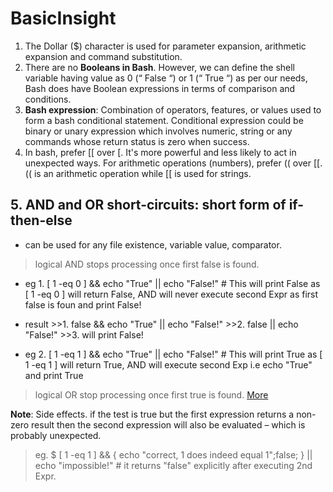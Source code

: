 # BasicInsight

1. The Dollar ($) character is used for parameter expansion, arithmetic expansion and command substitution.
2. There are no **Booleans in Bash**. However, we can define the shell variable having value as 0 (“ False “) or 1 (“ True “) as per our needs, Bash does have Boolean expressions in terms of comparison and conditions.
3. **Bash expression**: Combination of operators, features, or values used to form a bash conditional statement. Conditional expression could be binary or unary expression which involves numeric, string or any commands whose return status is zero when success.
4. In bash, prefer [[ over [. It's more powerful and less likely to act in unexpected ways. For arithmetic operations (numbers), prefer (( over [[. (( is an arithmetic operation while [[ is used for strings.

###

## 5. AND and OR short-circuits: short form of if-then-else
- can be used for any file existence, variable value, comparator.
> logical AND stops processing once first false is found.
  - eg 1. [ 1 -eq 0 ] && echo "True" || echo "False!" # This will print False as [ 1 -eq 0 ] will return False, AND will never execute second Expr as first false is foun and print False!
  - result >>1. false && echo "True" || echo "False!" >>2. false || echo "False!" >>3. will print False!
  
  - eg 2. [ 1 -eq 1 ] && echo "True" || echo "False!" # This will print True as [ 1 -eq 1 ] will return True, AND will execute second Exp i.e echo "True" and print True
  
> logical OR stop processing once first true is found. [More](https://fabianlee.org/2020/10/14/bash-using-logic-expressions-as-a-shorthand-for-if-then-else-control/)
 
**Note**: Side effects. if the test is true but the first expression returns a non-zero result then the second expression will also be evaluated – which is probably unexpected.
> eg. $ [ 1 -eq 1 ] && { echo "correct, 1 does indeed equal 1";false; } || echo "impossible!" # it returns "false" explicitly after executing 2nd Expr.


